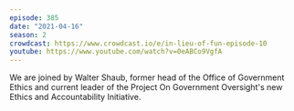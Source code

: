 ```yaml
---
episode: 385
date: "2021-04-16"
season: 2
crowdcast: https://www.crowdcast.io/e/in-lieu-of-fun-episode-10
youtube: https://www.youtube.com/watch?v=0eABCo9VgfA
---
```

We are joined by Walter Shaub, former head of the Office of Government Ethics and current leader of the Project On Government Oversight's new Ethics and Accountability Initiative.
